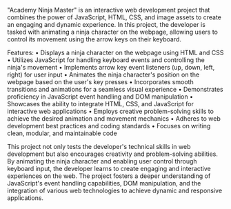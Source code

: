 "Academy Ninja Master" is an interactive web development project that combines the power of JavaScript, HTML, CSS, and image assets to create an engaging and dynamic experience. In this project, the developer is tasked with animating a ninja character on the webpage, allowing users to control its movement using the arrow keys on their keyboard.

Features:
• Displays a ninja character on the webpage using HTML and CSS
• Utilizes JavaScript for handling keyboard events and controlling the ninja's movement
• Implements arrow key event listeners (up, down, left, right) for user input
• Animates the ninja character's position on the webpage based on the user's key presses
• Incorporates smooth transitions and animations for a seamless visual experience
• Demonstrates proficiency in JavaScript event handling and DOM manipulation
• Showcases the ability to integrate HTML, CSS, and JavaScript for interactive web applications
• Employs creative problem-solving skills to achieve the desired animation and movement mechanics
• Adheres to web development best practices and coding standards
• Focuses on writing clean, modular, and maintainable code

This project not only tests the developer's technical skills in web development but also encourages creativity and problem-solving abilities. By animating the ninja character and enabling user control through keyboard input, the developer learns to create engaging and interactive experiences on the web. The project fosters a deeper understanding of JavaScript's event handling capabilities, DOM manipulation, and the integration of various web technologies to achieve dynamic and responsive applications.